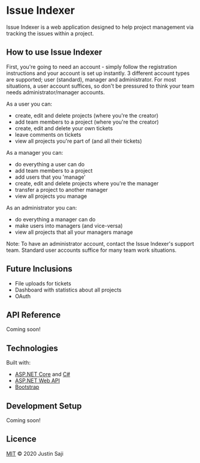 # Issue Indexer

Issue Indexer is a web application designed to help project management via tracking the issues within a project.

## How to use Issue Indexer

First, you're going to need an account - simply follow the registration instructions and your account is set up instantly.
3 different account types are supported; user (standard), manager and administrator. For most situations, a user account suffices, so don't be pressured to think your team needs administrator/manager accounts.

As a user you can:
* create, edit and delete projects (where you're the creator)
* add team members to a project (where you're the creator)
* create, edit and delete your own tickets
* leave comments on tickets
* view all projects you're part of (and all their tickets)

As a manager you can:
* do everything a user can do
* add team members to a project
* add users that you 'manage'
* create, edit and delete projects where you're the manager
* transfer a project to another manager
* view all projects you manage

As an administrator you can:
* do everything a manager can do
* make users into managers (and vice-versa)
* view all projects that all your managers manage

Note: To have an administrator account, contact the Issue Indexer's support team. Standard user accounts suffice for many team work situations.

## Future Inclusions

* File uploads for tickets
* Dashboard with statistics about all projects
* OAuth

## API Reference

Coming soon!

## Technologies

Built with:
* [ASP.NET Core](https://get.asp.net/) and [C#](https://msdn.microsoft.com/en-us/library/67ef8sbd.aspx)
* [ASP.NET Web API](https://dotnet.microsoft.com/apps/aspnet/apis)
* [Bootstrap](http://getbootstrap.com/)

## Development Setup

Coming soon!

## Licence

[MIT](https://choosealicense.com/licenses/mit/) © 2020 Justin Saji
